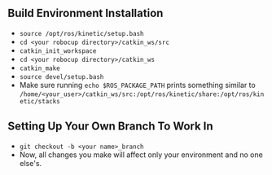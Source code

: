 ## Build Environment Installation

- `source /opt/ros/kinetic/setup.bash`
- `cd <your robocup directory>/catkin_ws/src`
- `catkin_init_workspace`
- `cd <your robocup directory>/catkin_ws`
- `catkin_make`
- `source devel/setup.bash`
- Make sure running `echo $ROS_PACKAGE_PATH` prints something similar to `/home/<your_user>/catkin_ws/src:/opt/ros/kinetic/share:/opt/ros/kinetic/stacks`

## Setting Up Your Own Branch To Work In

- `git checkout -b <your name>_branch`
- Now, all changes you make will affect only your environment and no one else's.
